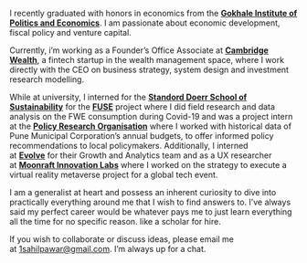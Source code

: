 I recently graduated with honors in economics from the **[Gokhale Institute of Politics and Economics](https://gipe.ac.in/)**. I am passionate about economic development, fiscal policy and venture capital.

Currently, i’m working as a Founder’s Office Associate at **[Cambridge Wealth](https://www.cambridgewealth.in/)**, a fintech startup in the wealth management space, where I work directly with the CEO on business strategy, system design and investment research modelling.

While at university, I interned for the **[Standord Doerr School of Sustainability](https://sustainability.stanford.edu/)** for the **[FUSE](https://sahilpawarr.github.io/sahilpawarr111.github.io/fuse.stanford.edu)** project where I did field research and data analysis on the FWE consumption during Covid-19 and was a project intern at the **[Policy Research Organisation](https://sahilpawarr.github.io/sahilpawarr111.github.io/policyresearch.in)** where I worked with historical data of Pune Municipal Corporation’s annual budgets, to offer informed policy recommendations to local policymakers. Additionally, I interned at **[Evolve](https://sahilpawarr.github.io/sahilpawarr111.github.io/evolveinc.io)** for their Growth and Analytics team and as a UX researcher at **[Moonraft Innovation Labs](https://sahilpawarr.github.io/sahilpawarr111.github.io/moonraft.com)** where I worked on the strategy to execute a virtual reality metaverse project for a global tech event.

I am a generalist at heart and possess an inherent curiosity to dive into practically everything around me that I wish to find answers to. I’ve always said my perfect career would be whatever pays me to just learn everything all the time for no specific reason. like a scholar for hire.

If you wish to collaborate or discuss ideas, please email me at [1sahilpawar@gmail.com](mailto:1sahilpawar@gmail.com). I’m always up for a chat.
